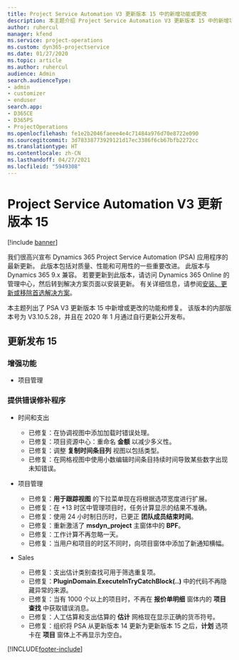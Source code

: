 ```yaml
---
title: Project Service Automation V3 更新版本 15 中的新增功能或更改
description: 本主题介绍 Project Service Automation V3 更新版本 15 中的新增功能。
author: ruhercul
manager: kfend
ms.service: project-operations
ms.custom: dyn365-projectservice
ms.date: 01/27/2020
ms.topic: article
ms.author: ruhercul
audience: Admin
search.audienceType:
- admin
- customizer
- enduser
search.app:
- D365CE
- D365PS
- ProjectOperations
ms.openlocfilehash: fe1e2b2046faeee4e4c71484a976d70e8722e090
ms.sourcegitcommit: 3d78338773929121d17ec3386f6cb67bfb2272cc
ms.translationtype: HT
ms.contentlocale: zh-CN
ms.lasthandoff: 04/27/2021
ms.locfileid: "5949308"
---
```

# <a name="project-service-automation-update-release-15-v3"></a>Project Service Automation V3 更新版本 15

[!include [banner](../includes/psa-now-project-operations.md)]

我们很高兴宣布 Dynamics 365 Project Service Automation (PSA) 应用程序的最新更新。 此版本包括对质量、性能和可用性的一些重要改进。 此版本与 Dynamics 365 9.x 兼容。 若要更新到此版本，请访问 Dynamics 365 Online 的管理中心，然后转到解决方案页面以安装更新。 有关详细信息，请参阅[安装、更新或移除首选解决方案](/power-platform/admin/install-remove-preferred-solution)。

本主题列出了 PSA V3 更新版本 15 中新增或更改的功能和修复。 该版本的内部版本号为 V3.10.5.28，并且在 2020 年 1 月通过自行更新公开发布。

## <a name="update-release-15"></a>更新发布 15 

### <a name="enhancements"></a>增强功能

- 项目管理

### <a name="bug-fixes"></a>提供错误修补程序

- 时间和支出

  - 已修复：在协调视图中添加加载时错误处理。
  - 已修复：项目资源中心：重命名 **金额** 以减少多义性。
  - 已修复：调整 **复制时间条目列** 视图以包括类型。
  - 已修复：在网格视图中使用小数编辑时间条目持续时间导致某些数字出现未知错误。

- 项目管理

  - 已修复：**用于跟踪视图** 的下拉菜单现在将根据选项宽度进行扩展。
  - 已修复：在 +13 时区中管理项目时，任务计算显示的结果不准确。
  - 已修复：使用 24 小时制日历时，已更正 **团队成员结束时间**。
  - 已修复：重新激活了 **msdyn_project** 主窗体中的 **BPF**。
  - 已修复：工作计算不再忽略一天。
  - 已修复：当用户和项目的时区不同时，向项目窗体中添加了新通知横幅。

- Sales

  - 已修复：支出估计类别查找可用于筛选重复项。
  - 已修复：**PluginDomain.ExecuteInTryCatchBlock(..)** 中的代码不再隐藏异常的来源。
  - 已修复：当有 1000 个以上的项目时，不再在 **报价单明细** 窗体内的 **项目查找** 中获取错误消息。
  - 已修复：人工估算和支出估算的 **估计** 网格现在显示正确的货币符号。
  - 已修复：组织将 PSA 从更新版本 14 更新为更新版本 15 之后，**计划** 选项卡在 **项目** 窗体上不再显示为空白。


[!INCLUDE[footer-include](../includes/footer-banner.md)]